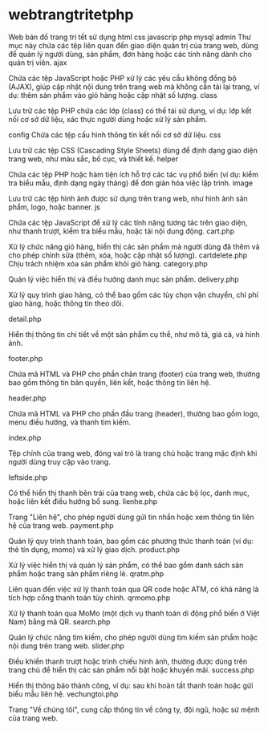 # webtrangtritetphp
Web bán đồ trang trí tết sử dụng html css javascrip php mysql
admin
Thư mục này chứa các tệp liên quan đến giao diện quản trị của trang web, dùng để quản lý người dùng, sản phẩm, đơn hàng hoặc các tính năng dành cho quản trị viên.
ajax


Chứa các tệp JavaScript hoặc PHP xử lý các yêu cầu không đồng bộ (AJAX), giúp cập nhật nội dung trên trang web mà không cần tải lại trang, ví dụ: thêm sản phẩm vào giỏ hàng hoặc cập nhật số lượng.
class


Lưu trữ các tệp PHP chứa các lớp (class) có thể tái sử dụng, ví dụ: lớp kết nối cơ sở dữ liệu, xác thực người dùng hoặc xử lý sản phẩm.


config
Chứa các tệp cấu hình thông tin kết nối cơ sở dữ liệu.
css


Lưu trữ các tệp CSS (Cascading Style Sheets) dùng để định dạng giao diện trang web, như màu sắc, bố cục, và thiết kế.
helper


Chứa các tệp PHP hoặc hàm tiện ích hỗ trợ các tác vụ phổ biến (ví dụ: kiểm tra biểu mẫu, định dạng ngày tháng) để đơn giản hóa việc lập trình.
image


Lưu trữ các tệp hình ảnh được sử dụng trên trang web, như hình ảnh sản phẩm, logo, hoặc banner.
js


Chứa các tệp JavaScript để xử lý các tính năng tương tác trên giao diện, như thanh trượt, kiểm tra biểu mẫu, hoặc tải nội dung động.
cart.php


Xử lý chức năng giỏ hàng, hiển thị các sản phẩm mà người dùng đã thêm và cho phép chỉnh sửa (thêm, xóa, hoặc cập nhật số lượng).
cartdelete.php
Chịu trách nhiệm xóa sản phẩm khỏi giỏ hàng.
category.php


Quản lý việc hiển thị và điều hướng danh mục sản phẩm.
delivery.php


Xử lý quy trình giao hàng, có thể bao gồm các tùy chọn vận chuyển, chi phí giao hàng, hoặc thông tin theo dõi.


detail.php


Hiển thị thông tin chi tiết về một sản phẩm cụ thể, như mô tả, giá cả, và hình ảnh.


footer.php


Chứa mã HTML và PHP cho phần chân trang (footer) của trang web, thường bao gồm thông tin bản quyền, liên kết, hoặc thông tin liên hệ.


header.php


Chứa mã HTML và PHP cho phần đầu trang (header), thường bao gồm logo, menu điều hướng, và thanh tìm kiếm.


index.php


Tệp chính của trang web, đóng vai trò là trang chủ hoặc trang mặc định khi người dùng truy cập vào trang.


leftside.php


Có thể hiển thị thanh bên trái của trang web, chứa các bộ lọc, danh mục, hoặc liên kết điều hướng bổ sung.
lienhe.php


Trang "Liên hệ", cho phép người dùng gửi tin nhắn hoặc xem thông tin liên hệ của trang web.
payment.php


Quản lý quy trình thanh toán, bao gồm các phương thức thanh toán (ví dụ: thẻ tín dụng, momo) và xử lý giao dịch.
product.php


Xử lý việc hiển thị và quản lý sản phẩm, có thể bao gồm danh sách sản phẩm hoặc trang sản phẩm riêng lẻ.
qratm.php


Liên quan đến việc xử lý thanh toán qua QR code hoặc ATM, có khả năng là tích hợp cổng thanh toán tùy chỉnh.
qrmomo.php


Xử lý thanh toán qua MoMo (một dịch vụ thanh toán di động phổ biến ở Việt Nam) bằng mã QR.
search.php


Quản lý chức năng tìm kiếm, cho phép người dùng tìm kiếm sản phẩm hoặc nội dung trên trang web.
slider.php


Điều khiển thanh trượt hoặc trình chiếu hình ảnh, thường được dùng trên trang chủ để hiển thị các sản phẩm nổi bật hoặc khuyến mãi.
success.php


Hiển thị thông báo thành công, ví dụ: sau khi hoàn tất thanh toán hoặc gửi biểu mẫu liên hệ.
vechungtoi.php


Trang "Về chúng tôi", cung cấp thông tin về công ty, đội ngũ, hoặc sứ mệnh của trang web.

